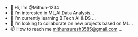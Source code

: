 - 👋 Hi, I’m @Mithun-1234
- 👀 I’m interested in ML,AI,Data Analysis...
- 🌱 I’m currently learning B.Tech AI & DS ...
- 💞️ I’m looking to collaborate on new projects based on ML...
- 📫 How to reach me mithunsuresh3585@gmail.com ...

<!---
Mithun-1234/Mithun-1234 is a ✨ special ✨ repository because its `README.md` (this file) appears on your GitHub profile.
You can click the Preview link to take a look at your changes.
--->
